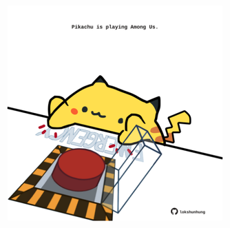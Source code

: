 <!-- built at 29/09/2024, 24:01:42 UTC -->
<p align="center">
  <img width="500" height="500" src="./ReadmeImage.svg">
</p>
